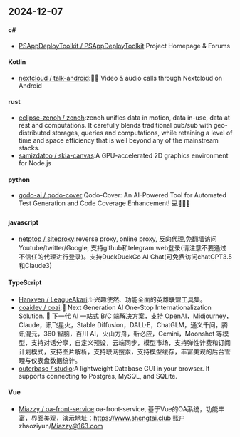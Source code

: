 ## 2024-12-07
#### c#
* [PSAppDeployToolkit / PSAppDeployToolkit](https://github.com/PSAppDeployToolkit/PSAppDeployToolkit):Project Homepage & Forums
#### Kotlin
* [nextcloud / talk-android](https://github.com/nextcloud/talk-android):📱😀 Video & audio calls through Nextcloud on Android
#### rust
* [eclipse-zenoh / zenoh](https://github.com/eclipse-zenoh/zenoh):zenoh unifies data in motion, data in-use, data at rest and computations. It carefully blends traditional pub/sub with geo-distributed storages, queries and computations, while retaining a level of time and space efficiency that is well beyond any of the mainstream stacks.
* [samizdatco / skia-canvas](https://github.com/samizdatco/skia-canvas):A GPU-accelerated 2D graphics environment for Node.js
#### python
* [qodo-ai / qodo-cover](https://github.com/qodo-ai/qodo-cover):Qodo-Cover: An AI-Powered Tool for Automated Test Generation and Code Coverage Enhancement! 💻🤖🧪🐞
#### javascript
* [netptop / siteproxy](https://github.com/netptop/siteproxy):reverse proxy, online proxy, 反向代理,免翻墙访问Youtube/twitter/Google, 支持github和telegram web登录(请注意不要通过不信任的代理进行登录)。支持DuckDuckGo AI Chat(可免费访问chatGPT3.5和Claude3)
#### TypeScript
* [Hanxven / LeagueAkari](https://github.com/Hanxven/LeagueAkari):✨兴趣使然、功能全面的英雄联盟工具集。
* [coaidev / coai](https://github.com/coaidev/coai):🚀 Next Generation AI One-Stop Internationalization Solution. 🚀 下一代 AI 一站式 B/C 端解决方案，支持 OpenAI，Midjourney，Claude，讯飞星火，Stable Diffusion，DALL·E，ChatGLM，通义千问，腾讯混元，360 智脑，百川 AI，火山方舟，新必应，Gemini，Moonshot 等模型，支持对话分享，自定义预设，云端同步，模型市场，支持弹性计费和订阅计划模式，支持图片解析，支持联网搜索，支持模型缓存，丰富美观的后台管理与仪表盘数据统计。
* [outerbase / studio](https://github.com/outerbase/studio):A lightweight Database GUI in your browser. It supports connecting to Postgres, MySQL, and SQLite.
#### Vue
* [Miazzy / oa-front-service](https://github.com/Miazzy/oa-front-service):oa-front-service, 基于Vue的OA系统，功能丰富，界面美观，演示地址：https://www.shengtai.club 账户zhaoziyun/Miazzy@163.com
